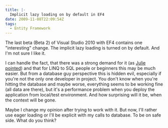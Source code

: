 ```yaml
---
title: |-
  Implicit lazy loading on by default in EF4
date: 2009-11-08T22:09:54Z
tags:
  - Entity Framework
---
```

The last beta (Beta 2) of Visual Studio 2010 with EF4 contains one "interesting" change. The implicit lazy loading is turned on by default. And I'm not sure I like it.

I can handle the fact, that there was a strong demand for it (as [Julie pointed][1]) and that for LINQ to SQL people or beginners this may be much easier. But from a database guy perspective this is hidden evil, especially if you're not the only one developer in project. You don't know when you're hitting the database and maybe worse, everything seems to be working fine (all data are there), but it's a performance problem when you deploy the application from local/test environment. And how surprising will it be, when the context will be gone.

Maybe I change my opinion after trying to work with it. But now, I'll rather use eager loading or I'll be explicit with my calls to database. To be on safe side. What do you think?

[1]: http://thedatafarm.com/blog/data-access/ef4-lazy-loading-on-by-default-but-what-about-pre-beta-2-models/#comment-1694
